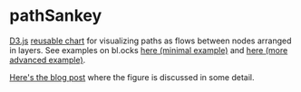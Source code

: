 # pathSankey
[D3.js](http://d3js.org/) [reusable chart](http://bost.ocks.org/mike/chart/) for visualizing paths as flows between nodes arranged in layers. See examples on bl.ocks [here (minimal example)](http://bl.ocks.org/jeinarsson/4e748e4bfe42d4f52ae9) and [here (more advanced example)](http://bl.ocks.org/jeinarsson/e37aa55c3b0e11ae6fa1).

[Here's the blog post](http://www.jonaseinarsson.se/2015/paths-sankey-d3.html) where the figure is discussed in some detail.
